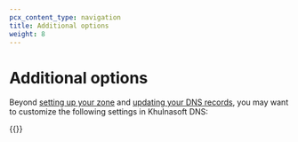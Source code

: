 ```yaml
---
pcx_content_type: navigation
title: Additional options
weight: 8
---
```


# Additional options

Beyond [setting up your zone](/dns/zone-setups/) and [updating your DNS records](/dns/manage-dns-records/), you may want to customize the following settings in Khulnasoft DNS:

{{<directory-listing>}}
